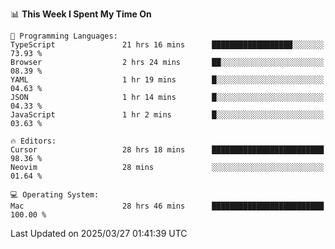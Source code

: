 <!--START_SECTION:waka-->
📊 **This Week I Spent My Time On** 

```text
💬 Programming Languages: 
TypeScript               21 hrs 16 mins      ██████████████████░░░░░░░   73.93 % 
Browser                  2 hrs 24 mins       ██░░░░░░░░░░░░░░░░░░░░░░░   08.39 % 
YAML                     1 hr 19 mins        █░░░░░░░░░░░░░░░░░░░░░░░░   04.63 % 
JSON                     1 hr 14 mins        █░░░░░░░░░░░░░░░░░░░░░░░░   04.33 % 
JavaScript               1 hr 2 mins         █░░░░░░░░░░░░░░░░░░░░░░░░   03.63 % 

🔥 Editors: 
Cursor                   28 hrs 18 mins      █████████████████████████   98.36 % 
Neovim                   28 mins             ░░░░░░░░░░░░░░░░░░░░░░░░░   01.64 % 

💻 Operating System: 
Mac                      28 hrs 46 mins      █████████████████████████   100.00 % 
```


 Last Updated on 2025/03/27 01:41:39 UTC
<!--END_SECTION:waka-->
